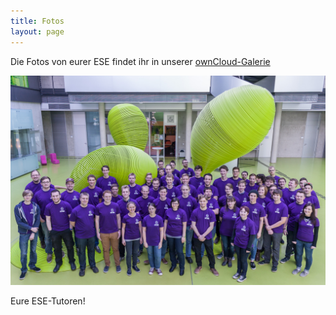 ```yaml
---
title: Fotos
layout: page
---
```


Die Fotos von eurer ESE findet ihr in unserer [ownCloud-Galerie](https://oc.ifsr.de/index.php/apps/gallery/public/vgbgdRWquYBURvm)

![ESE-Tutoren](img/tutoren2015.jpg)

Eure ESE-Tutoren!
